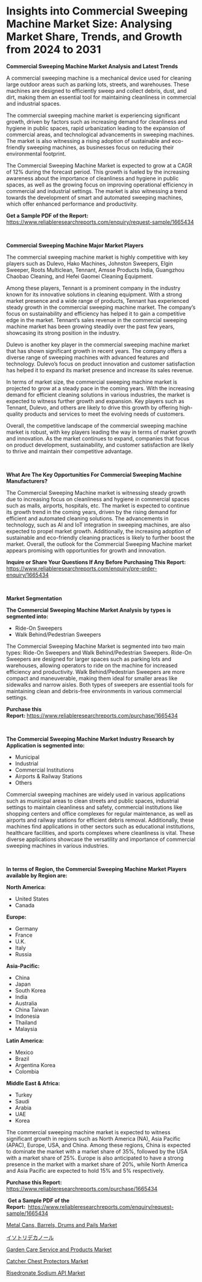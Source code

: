 <p><h1>Insights into Commercial Sweeping Machine Market Size: Analysing Market Share, Trends, and Growth from 2024 to 2031</h1></p><p><strong>Commercial Sweeping Machine Market Analysis and Latest Trends</strong></p>
<p><p>A commercial sweeping machine is a mechanical device used for cleaning large outdoor areas such as parking lots, streets, and warehouses. These machines are designed to efficiently sweep and collect debris, dust, and dirt, making them an essential tool for maintaining cleanliness in commercial and industrial spaces.</p><p>The commercial sweeping machine market is experiencing significant growth, driven by factors such as increasing demand for cleanliness and hygiene in public spaces, rapid urbanization leading to the expansion of commercial areas, and technological advancements in sweeping machines. The market is also witnessing a rising adoption of sustainable and eco-friendly sweeping machines, as businesses focus on reducing their environmental footprint.</p><p>The Commercial Sweeping Machine Market is expected to grow at a CAGR of 12% during the forecast period. This growth is fueled by the increasing awareness about the importance of cleanliness and hygiene in public spaces, as well as the growing focus on improving operational efficiency in commercial and industrial settings. The market is also witnessing a trend towards the development of smart and automated sweeping machines, which offer enhanced performance and productivity.</p></p>
<p><strong>Get a Sample PDF of the Report:&nbsp;</strong> <a href="https://www.reliableresearchreports.com/enquiry/request-sample/1665434">https://www.reliableresearchreports.com/enquiry/request-sample/1665434</a></p>
<p>&nbsp;</p>
<p><strong>Commercial Sweeping Machine Major Market Players</strong></p>
<p><p>The commercial sweeping machine market is highly competitive with key players such as Dulevo, Hako Machines, Johnston Sweepers, Elgin Sweeper, Roots Multiclean, Tennant, Amsse Products India, Guangzhou Chaobao Cleaning, and Hefei Gaomei Cleaning Equipment.</p><p>Among these players, Tennant is a prominent company in the industry known for its innovative solutions in cleaning equipment. With a strong market presence and a wide range of products, Tennant has experienced steady growth in the commercial sweeping machine market. The company’s focus on sustainability and efficiency has helped it to gain a competitive edge in the market. Tennant’s sales revenue in the commercial sweeping machine market has been growing steadily over the past few years, showcasing its strong position in the industry.</p><p>Dulevo is another key player in the commercial sweeping machine market that has shown significant growth in recent years. The company offers a diverse range of sweeping machines with advanced features and technology. Dulevo’s focus on product innovation and customer satisfaction has helped it to expand its market presence and increase its sales revenue.</p><p>In terms of market size, the commercial sweeping machine market is projected to grow at a steady pace in the coming years. With the increasing demand for efficient cleaning solutions in various industries, the market is expected to witness further growth and expansion. Key players such as Tennant, Dulevo, and others are likely to drive this growth by offering high-quality products and services to meet the evolving needs of customers.</p><p>Overall, the competitive landscape of the commercial sweeping machine market is robust, with key players leading the way in terms of market growth and innovation. As the market continues to expand, companies that focus on product development, sustainability, and customer satisfaction are likely to thrive and maintain their competitive advantage.</p></p>
<p>&nbsp;</p>
<p><strong>What Are The Key Opportunities For Commercial Sweeping Machine Manufacturers?</strong></p>
<p><p>The Commercial Sweeping Machine market is witnessing steady growth due to increasing focus on cleanliness and hygiene in commercial spaces such as malls, airports, hospitals, etc. The market is expected to continue its growth trend in the coming years, driven by the rising demand for efficient and automated cleaning solutions. The advancements in technology, such as AI and IoT integration in sweeping machines, are also expected to propel market growth. Additionally, the increasing adoption of sustainable and eco-friendly cleaning practices is likely to further boost the market. Overall, the outlook for the Commercial Sweeping Machine market appears promising with opportunities for growth and innovation.</p></p>
<p><strong>Inquire or Share Your Questions If Any Before Purchasing This Report:</strong> <a href="https://www.reliableresearchreports.com/enquiry/pre-order-enquiry/1665434">https://www.reliableresearchreports.com/enquiry/pre-order-enquiry/1665434</a></p>
<p>&nbsp;</p>
<p><strong>Market Segmentation</strong></p>
<p><strong>The Commercial Sweeping Machine Market Analysis by types is segmented into:</strong></p>
<p><ul><li>Ride-On Sweepers</li><li>Walk Behind/Pedestrian Sweepers</li></ul></p>
<p><p>The Commercial Sweeping Machine Market is segmented into two main types: Ride-On Sweepers and Walk Behind/Pedestrian Sweepers. Ride-On Sweepers are designed for larger spaces such as parking lots and warehouses, allowing operators to ride on the machine for increased efficiency and productivity. Walk Behind/Pedestrian Sweepers are more compact and maneuverable, making them ideal for smaller areas like sidewalks and narrow aisles. Both types of sweepers are essential tools for maintaining clean and debris-free environments in various commercial settings.</p></p>
<p><strong>Purchase this Report:&nbsp;</strong><a href="https://www.reliableresearchreports.com/purchase/1665434">https://www.reliableresearchreports.com/purchase/1665434</a></p>
<p>&nbsp;</p>
<p><strong>The Commercial Sweeping Machine Market Industry Research by Application is segmented into:</strong></p>
<p><ul><li>Municipal</li><li>Industrial</li><li>Commercial Institutions</li><li>Airports & Railway Stations</li><li>Others</li></ul></p>
<p><p>Commercial sweeping machines are widely used in various applications such as municipal areas to clean streets and public spaces, industrial settings to maintain cleanliness and safety, commercial institutions like shopping centers and office complexes for regular maintenance, as well as airports and railway stations for efficient debris removal. Additionally, these machines find applications in other sectors such as educational institutions, healthcare facilities, and sports complexes where cleanliness is vital. These diverse applications showcase the versatility and importance of commercial sweeping machines in various industries.</p></p>
<p>&nbsp;</p>
<p><strong>In terms of Region, the Commercial Sweeping Machine Market Players available by Region are:</strong></p>
<p>
    <p> <strong> North America: </strong>
        <ul>
            <li>United States</li>
            <li>Canada</li>
        </ul>
        </p> 
    <p> <strong> Europe: </strong>
        <ul>
            <li>Germany</li>
            <li>France</li>
            <li>U.K.</li>
            <li>Italy</li>
            <li>Russia</li>
        </ul>
        </p> 
    <p> <strong> Asia-Pacific: </strong>
        <ul>
            <li>China</li>
            <li>Japan</li>
            <li>South Korea</li>
            <li>India</li>
            <li>Australia</li>
            <li>China Taiwan</li>
            <li>Indonesia</li>
            <li>Thailand</li>
            <li>Malaysia</li>
        </ul>
        </p> 
    <p> <strong> Latin America: </strong>
        <ul>
            <li>Mexico</li>
            <li>Brazil</li>
            <li>Argentina Korea</li>
            <li>Colombia</li>
        </ul>
        </p> 
    <p> <strong> Middle East & Africa: </strong>
        <ul>
            <li>Turkey</li>
            <li>Saudi</li>
            <li>Arabia</li>
            <li>UAE</li>
            <li>Korea</li>
        </ul>
    </p>
    </p>
<p><p>The commercial sweeping machine market is expected to witness significant growth in regions such as North America (NA), Asia Pacific (APAC), Europe, USA, and China. Among these regions, China is expected to dominate the market with a market share of 35%, followed by the USA with a market share of 25%. Europe is also anticipated to have a strong presence in the market with a market share of 20%, while North America and Asia Pacific are expected to hold 15% and 5% respectively.</p></p>
<p><strong>Purchase this Report: </strong><a href="https://www.reliableresearchreports.com/purchase/1665434">https://www.reliableresearchreports.com/purchase/1665434</a></p>
<p>&nbsp;<strong>Get a Sample PDF of the Report:&nbsp;&nbsp;</strong><a href="https://www.reliableresearchreports.com/enquiry/request-sample/1665434">https://www.reliableresearchreports.com/enquiry/request-sample/1665434</a></p>
<p><strong></strong></p>
<p><p><a href="https://github.com/biheemgalvinlouises6hokrh3h/Market-Research-Report-List-1/blob/main/metal-cans-barrels-drums-and-pails-market.md">Metal Cans, Barrels, Drums and Pails Market</a></p><p><a href="https://github.com/ihabdkwlxs948/Market-Research-Report-List-1/blob/main/68526663617.md">イソトリデカノール</a></p><p><a href="https://issuu.com/reportprime-2/docs/garden-care-service-and-products-market-size-2030.">Garden Care Service and Products Market</a></p><p><a href="https://github.com/mabutironaldo/Market-Research-Report-List-3/blob/main/catcher-chest-protectors-market.md">Catcher Chest Protectors Market</a></p><p><a href="https://issuu.com/reportprime-2/docs/risedronate-sodium-api-market-size-2030.pptx">Risedronate Sodium API Market</a></p></p>